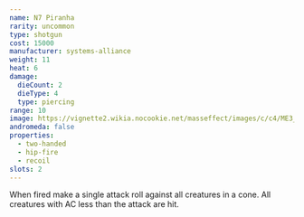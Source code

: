```yaml
---
name: N7 Piranha
rarity: uncommon
type: shotgun
cost: 15000
manufacturer: systems-alliance
weight: 11
heat: 6
damage:
  dieCount: 2
  dieType: 4
  type: piercing
range: 10
image: https://vignette2.wikia.nocookie.net/masseffect/images/c/c4/ME3_Piranha_Assault_Shotgun.png/revision/latest?cb=20120714073110
andromeda: false
properties:
  - two-handed
  - hip-fire
  - recoil
slots: 2
---
```

When fired make a single attack roll against all creatures in a <me-distance length="10" /> cone. 
All creatures with AC less than the attack are hit.